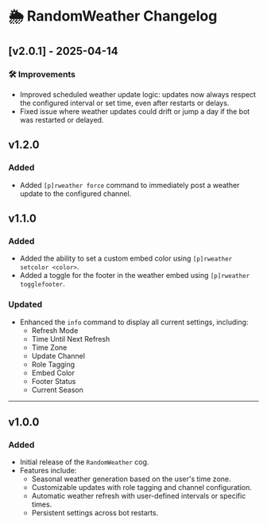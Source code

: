 # 🌦️ RandomWeather Changelog

## [v2.0.1] - 2025-04-14

### 🛠️ Improvements
- Improved scheduled weather update logic: updates now always respect the configured interval or set time, even after restarts or delays.
- Fixed issue where weather updates could drift or jump a day if the bot was restarted or delayed.

## v1.2.0

### Added

- Added `[p]rweather force` command to immediately post a weather update to the configured channel.

## v1.1.0

### Added

- Added the ability to set a custom embed color using `[p]rweather setcolor <color>`.
- Added a toggle for the footer in the weather embed using `[p]rweather togglefooter`.

### Updated

- Enhanced the `info` command to display all current settings, including:
  - Refresh Mode
  - Time Until Next Refresh
  - Time Zone
  - Update Channel
  - Role Tagging
  - Embed Color
  - Footer Status
  - Current Season

---

## v1.0.0

### Added

- Initial release of the `RandomWeather` cog.
- Features include:
  - Seasonal weather generation based on the user's time zone.
  - Customizable updates with role tagging and channel configuration.
  - Automatic weather refresh with user-defined intervals or specific times.
  - Persistent settings across bot restarts.
